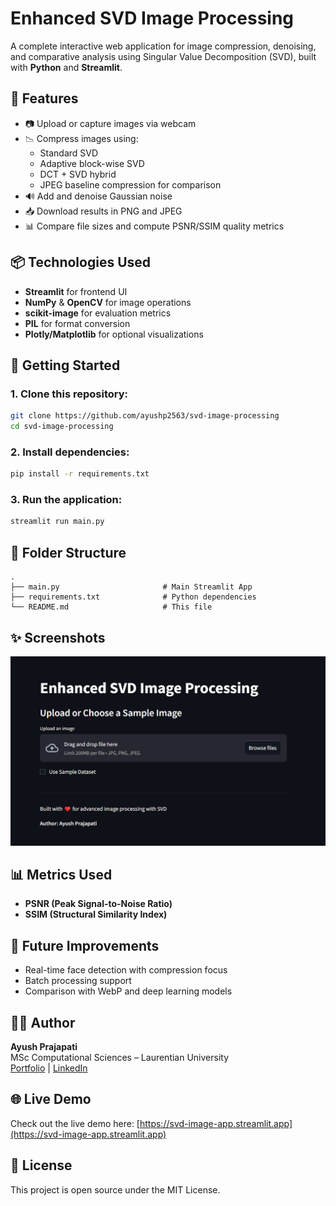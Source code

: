 # Enhanced SVD Image Processing

A complete interactive web application for image compression, denoising, and comparative analysis using Singular Value Decomposition (SVD), built with **Python** and **Streamlit**.

## 🔧 Features
- 📷 Upload or capture images via webcam
- 📉 Compress images using:
  - Standard SVD
  - Adaptive block-wise SVD
  - DCT + SVD hybrid
  - JPEG baseline compression for comparison
- 🔊 Add and denoise Gaussian noise
- 📥 Download results in PNG and JPEG
- 📊 Compare file sizes and compute PSNR/SSIM quality metrics

## 📦 Technologies Used
- **Streamlit** for frontend UI
- **NumPy** & **OpenCV** for image operations
- **scikit-image** for evaluation metrics
- **PIL** for format conversion
- **Plotly/Matplotlib** for optional visualizations

## 🚀 Getting Started
### 1. Clone this repository:
```bash
git clone https://github.com/ayushp2563/svd-image-processing
cd svd-image-processing
```

### 2. Install dependencies:
```bash
pip install -r requirements.txt
```

### 3. Run the application:
```bash
streamlit run main.py
```

## 📁 Folder Structure
```
.
├── main.py                       # Main Streamlit App
├── requirements.txt              # Python dependencies
└── README.md                     # This file
```

## ✨ Screenshots
![UI Screenshot](assets/ui_demo.png)

## 📊 Metrics Used
- **PSNR (Peak Signal-to-Noise Ratio)**
- **SSIM (Structural Similarity Index)**

## 🔮 Future Improvements
- Real-time face detection with compression focus
- Batch processing support
- Comparison with WebP and deep learning models

## 👨‍💻 Author
**Ayush Prajapati**  
MSc Computational Sciences – Laurentian University  
[Portfolio](https://prajapatiayush.vercel.app/) | [LinkedIn](https://linkedin.com/in/ayush-p-prajapati)

## 🌐 Live Demo
Check out the live demo here: [https://svd-image-app.streamlit.app](https://svd-image-app.streamlit.app)

## 📜 License
This project is open source under the MIT License.

